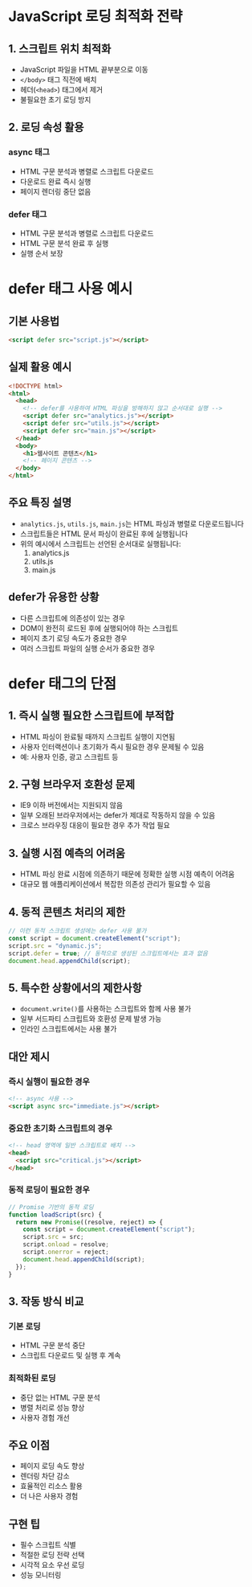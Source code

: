 # JavaScript 로딩 최적화 전략

## 1. 스크립트 위치 최적화

- JavaScript 파일을 HTML 끝부분으로 이동
- `</body>` 태그 직전에 배치
- 헤더(`<head>`) 태그에서 제거
- 불필요한 초기 로딩 방지

## 2. 로딩 속성 활용

### async 태그

- HTML 구문 분석과 병렬로 스크립트 다운로드
- 다운로드 완료 즉시 실행
- 페이지 렌더링 중단 없음

### defer 태그

- HTML 구문 분석과 병렬로 스크립트 다운로드
- HTML 구문 분석 완료 후 실행
- 실행 순서 보장

# defer 태그 사용 예시

## 기본 사용법

```html
<script defer src="script.js"></script>
```

## 실제 활용 예시

```html
<!DOCTYPE html>
<html>
  <head>
    <!-- defer를 사용하여 HTML 파싱을 방해하지 않고 순서대로 실행 -->
    <script defer src="analytics.js"></script>
    <script defer src="utils.js"></script>
    <script defer src="main.js"></script>
  </head>
  <body>
    <h1>웹사이트 콘텐츠</h1>
    <!-- 페이지 콘텐츠 -->
  </body>
</html>
```

## 주요 특징 설명

- `analytics.js`, `utils.js`, `main.js`는 HTML 파싱과 병렬로 다운로드됩니다
- 스크립트들은 HTML 문서 파싱이 완료된 후에 실행됩니다
- 위의 예시에서 스크립트는 선언된 순서대로 실행됩니다:
  1. analytics.js
  2. utils.js
  3. main.js

## defer가 유용한 상황

- 다른 스크립트에 의존성이 있는 경우
- DOM이 완전히 로드된 후에 실행되어야 하는 스크립트
- 페이지 초기 로딩 속도가 중요한 경우
- 여러 스크립트 파일의 실행 순서가 중요한 경우

# defer 태그의 단점

## 1. 즉시 실행 필요한 스크립트에 부적합

- HTML 파싱이 완료될 때까지 스크립트 실행이 지연됨
- 사용자 인터랙션이나 초기화가 즉시 필요한 경우 문제될 수 있음
- 예: 사용자 인증, 광고 스크립트 등

## 2. 구형 브라우저 호환성 문제

- IE9 이하 버전에서는 지원되지 않음
- 일부 오래된 브라우저에서는 defer가 제대로 작동하지 않을 수 있음
- 크로스 브라우징 대응이 필요한 경우 추가 작업 필요

## 3. 실행 시점 예측의 어려움

- HTML 파싱 완료 시점에 의존하기 때문에 정확한 실행 시점 예측이 어려움
- 대규모 웹 애플리케이션에서 복잡한 의존성 관리가 필요할 수 있음

## 4. 동적 콘텐츠 처리의 제한

```javascript
// 이런 동적 스크립트 생성에는 defer 사용 불가
const script = document.createElement("script");
script.src = "dynamic.js";
script.defer = true; // 동적으로 생성된 스크립트에서는 효과 없음
document.head.appendChild(script);
```

## 5. 특수한 상황에서의 제한사항

- `document.write()`를 사용하는 스크립트와 함께 사용 불가
- 일부 서드파티 스크립트와 호환성 문제 발생 가능
- 인라인 스크립트에서는 사용 불가

## 대안 제시

### 즉시 실행이 필요한 경우

```html
<!-- async 사용 -->
<script async src="immediate.js"></script>
```

### 중요한 초기화 스크립트의 경우

```html
<!-- head 영역에 일반 스크립트로 배치 -->
<head>
  <script src="critical.js"></script>
</head>
```

### 동적 로딩이 필요한 경우

```javascript
// Promise 기반의 동적 로딩
function loadScript(src) {
  return new Promise((resolve, reject) => {
    const script = document.createElement("script");
    script.src = src;
    script.onload = resolve;
    script.onerror = reject;
    document.head.appendChild(script);
  });
}
```

## 3. 작동 방식 비교

### 기본 로딩

- HTML 구문 분석 중단
- 스크립트 다운로드 및 실행 후 계속

### 최적화된 로딩

- 중단 없는 HTML 구문 분석
- 병렬 처리로 성능 향상
- 사용자 경험 개선

## 주요 이점

- 페이지 로딩 속도 향상
- 렌더링 차단 감소
- 효율적인 리소스 활용
- 더 나은 사용자 경험

## 구현 팁

- 필수 스크립트 식별
- 적절한 로딩 전략 선택
- 시각적 요소 우선 로딩
- 성능 모니터링
